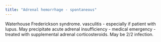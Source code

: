 ```yaml
---
title: "Adrenal hemorrhage - spontaneous"
---
```

Waterhouse Frederickson syndrome.
vasculitis - especially if patient with lupus. 
May precipitate acute adrenal insufficiency - medical emergency - treated with supplemental adrenal corticosteroids. May be 2/2 infection.

